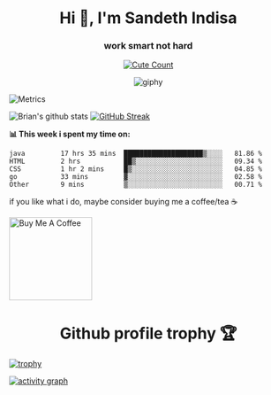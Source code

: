 <h1 align="center">Hi 👋, I'm Sandeth Indisa   </h1>

<h3 align="center"> work smart not hard </h3>

<p align="center"><a href="https://github.com/cardison "><img alt="Cute Count" src="https://count.getloli.com/get/@cardison?theme=rule34"/></a></p>
<div align="center">
 

![giphy](https://user-images.githubusercontent.com/74986126/177103049-14428321-34f9-4b08-a0c0-f61222551e0d.gif)

 
</div>


![Metrics](https://metrics.lecoq.io/cardison?template=classic&languages=1&followup=1&people=1&achievements=1&notable=1&fortune=1&stars=1&discussions=1&base=header%2C%20activity%2C%20community%2C%20repositories%2C%20metadata&base.indepth=false&base.hireable=false&base.skip=false&languages=false&languages.limit=8&languages.threshold=0%25&languages.other=false&languages.colors=github&languages.sections=most-used&languages.indepth=false&languages.analysis.timeout=15&languages.analysis.timeout.repositories=7.5&languages.categories=markup%2C%20programming&languages.recent.categories=markup%2C%20programming&languages.recent.load=300&languages.recent.days=14&stars=false&stars.limit=2&followup=false&followup.sections=repositories&followup.indepth=false&followup.archived=true&people=false&people.limit=24&people.identicons=false&people.identicons.hide=false&people.size=28&people.types=followers%2C%20following&people.shuffle=false&discussions=false&discussions.categories=true&discussions.categories.limit=0&achievements=false&achievements.threshold=C&achievements.secrets=true&achievements.display=compact&achievements.limit=0&notable=false&notable.from=organization&notable.repositories=false&notable.indepth=false&notable.types=commit&notable.self=false&fortune=false&config.timezone=Asia%2FColombo)





![Brian's github stats](https://github-readme-stats.vercel.app/api?username=cardison&show_icons=true&theme=blue-green) [![GitHub Streak](https://github-readme-streak-stats.herokuapp.com/?user=cardison&theme=tokyonight)](https://github.com/DenverCoder1/github-readme-streak-stats)

 **📊 This week i spent my time on:**
<!--START_SECTION:waka-->

```text
java         17 hrs 35 mins  ████████████████████▒░░░░   81.86 %
HTML         2 hrs           ██▒░░░░░░░░░░░░░░░░░░░░░░   09.34 %
CSS          1 hr 2 mins     █▒░░░░░░░░░░░░░░░░░░░░░░░   04.85 %
go           33 mins         ▓░░░░░░░░░░░░░░░░░░░░░░░░   02.58 %
Other        9 mins          ▒░░░░░░░░░░░░░░░░░░░░░░░░   00.71 %
```

<!--END_SECTION:waka-->
if you like what i do, maybe consider buying me a coffee/tea ☕ 



<a href="https://www.youtube.com/watch?v=dQw4w9WgXcQ" target="_blank"><img src="https://cdn.buymeacoffee.com/buttons/v2/default-red.png" alt="Buy Me A Coffee" width="150" ></a>



<center><h1> <a herf="https://github-profile-trophy.vercel.app/?username=ryo-ma&no-frame=true">Github profile trophy 🏆  </a></h1> </center>



[![trophy](https://github-profile-trophy.vercel.app/?username=ryo-ma&theme=onedark)](https://github.com/ryo-ma/github-profile-trophy)


[![activity graph](https://activity-graph.herokuapp.com/graph?username=cardison&theme=react-dark)](https://github.com/cardison)


</tr>
</table>

</details>

